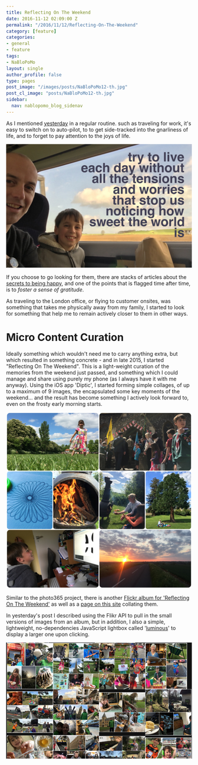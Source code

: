 ```yaml
---
title: Reflecting On The Weekend
date: 2016-11-12 02:09:00 Z
permalink: "/2016/11/12/Reflecting-On-The-Weekend"
category: [feature]
categories:
- general
- feature
tags:
- NaBloPoMo
layout: single
author_profile: false
type: pages
post_image: "/images/posts/NaBloPoMo12-th.jpg"
post_cl_image: "posts/NaBloPoMo12-th.jpg"
sidebar:
  nav: nablopomo_blog_sidenav
---
```


As I mentioned [yesterday](../11/Photo365---Flickr-API) in a regular routine. such as traveling for work, it's easy to switch on to auto-pilot, to to get side-tracked into the gnarliness of life, and to forget to pay attention to the joys of life.

![How sweet the world is](/images/posts/NaBloPoMo12-sweet.jpg)

If you choose to go looking for them, there are stacks of articles about the [secrets to being happy](http://www.marcandangel.com/2011/08/30/12-things-happy-people-do-differently/), and one of the points that is flagged time after time, is to *foster a sense of gratitude*.

As traveling to the London office, or flying to customer onsites, was something that takes me physically away from my family, I started to look for something that help me to remain actively closer to them in other ways.

# Micro Content Curation
Ideally something which wouldn't need me to carry anything extra, but which resulted in something concrete - and in late 2015, I started "Reflecting On The Weekend". This is a light-weight curation of the memories from the weekend just passed, and something which I could manage and share using purely my phone (as I always have it with me anyway). Using the iOS app 'Diptic', I started forming simple collages, of up to a maximum of 9 images, the encapsulated some key moments of the weekend... and the result has become something I actively look forward to, even on the frosty early morning starts.

![Diptic-May](/images/posts/NaBloPoMo12-diptic.jpg)


Similar to the photo365 project, there is another [Flickr album for 'Reflecting On The Weekend'](https://www.flickr.com/photos/boseymour/albums/72157671649272141)
as well as a [page on this site](/reflecting/) collating them.

In yesterday's post I described using the Flikr API to pull in the small versions of images from an album, but in addition, I also a simple, lightweight, no-dependencies JavaScript lightbox called '[luminous](https://github.com/imgix/luminous)' to display a larger one upon clicking.

![Collection of collages](/images/posts/NaBloPoMo12-collages.png)
